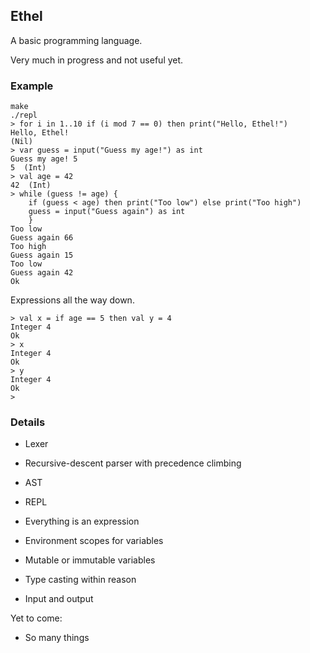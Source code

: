## Ethel

A basic programming language.

Very much in progress and not useful yet.

### Example

```
make
./repl
> for i in 1..10 if (i mod 7 == 0) then print("Hello, Ethel!")
Hello, Ethel!
(Nil)
> var guess = input("Guess my age!") as int
Guess my age! 5
5  (Int)
> val age = 42
42  (Int)
> while (guess != age) {
    if (guess < age) then print("Too low") else print("Too high")
    guess = input("Guess again") as int
    }
Too low
Guess again 66
Too high
Guess again 15
Too low
Guess again 42
Ok
```

Expressions all the way down.

```
> val x = if age == 5 then val y = 4
Integer 4
Ok
> x
Integer 4
Ok
> y
Integer 4
Ok
>
```

### Details

- Lexer
- Recursive-descent parser with precedence climbing
- AST
- REPL

- Everything is an expression
- Environment scopes for variables
- Mutable or immutable variables
- Type casting within reason
- Input and output
 
Yet to come:
- So many things

